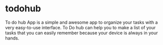# todohub

To do hub App is a simple and awesome app to organize your tasks with a very easy-to-use interface. To Do hub can help you to make a list of your tasks that you can easily remember because your device is always in your hands.
